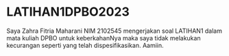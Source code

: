 # LATIHAN1DPBO2023

Saya Zahra Fitria Maharani NIM 2102545 mengerjakan soal LATIHAN1 dalam mata kuliah DPBO untuk keberkahanNya
maka saya tidak melakukan kecurangan seperti yang telah dispesifikasikan. Aamiin.


